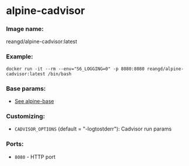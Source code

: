 alpine-cadvisor
===


### Image name:
reangd/alpine-cadvisor:latest


### Example:
```
docker run -it --rm --env="S6_LOGGING=0" -p 8080:8080 reangd/alpine-cadvisor:latest /bin/bash
```


### Base params:
* [See alpine-base](https://github.com/ReanGD/docker-alpine/blob/master/alpine-base/README.md)


### Customizing:
* `CADVISOR_OPTIONS` (default = "-logtostderr"): Cadvisor run params


### Ports:
* `8080` - HTTP port
